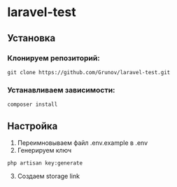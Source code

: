# laravel-test

## Установка
### Клонируем репозиторий:   
```
git clone https://github.com/Grunov/laravel-test.git
```

### Устанавливаем зависимости:
```
composer install
```

## Настройка

1. Переимновываем файл .env.example в .env
2. Генерируем ключ
```
php artisan key:generate
```
3. Создаем storage link
